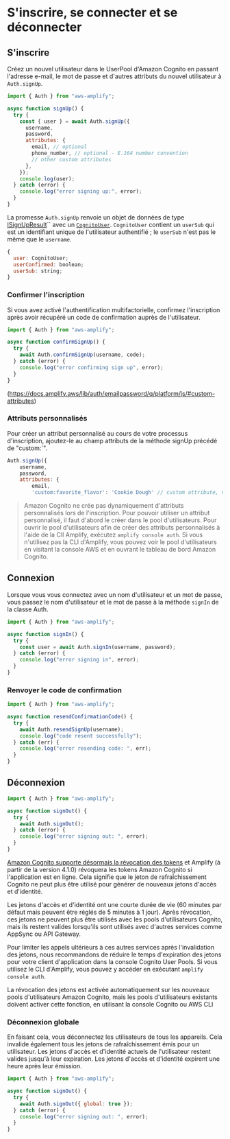 # S'inscrire, se connecter et se déconnecter

## S'inscrire

Créez un nouvel utilisateur dans le UserPool d'Amazon Cognito en passant l'adresse e-mail, le mot de passe et d'autres attributs du nouvel utilisateur à `Auth.signUp`.

```javascript
import { Auth } from "aws-amplify";

async function signUp() {
  try {
    const { user } = await Auth.signUp({
      username,
      password,
      attributes: {
        email, // optional
        phone_number, // optional - E.164 number convention
        // other custom attributes
      },
    });
    console.log(user);
  } catch (error) {
    console.log("error signing up:", error);
  }
}
```

La promesse `Auth.signUp` renvoie un objet de données de type [ISignUpResult](https://github.com/aws-amplify/amplify-js/blob/4644b4322ee260165dd756ca9faeb235445000e3/packages/amazon-cognito-identity-js/index.d.ts#L136-L139)`` avec un [`CognitoUser`](https://github.com/aws-amplify/amplify-js/blob/4644b4322ee260165dd756ca9faeb235445000e3/packages/amazon-cognito-identity-js/index.d.ts#L48). `CognitoUser` contient un `userSub` qui est un identifiant unique de l'utilisateur authentifié ; le `userSub` n'est pas le même que le `username`.

```js
{
  user: CognitoUser;
  userConfirmed: boolean;
  userSub: string;
}
```

### Confirmer l'inscription

Si vous avez activé l'authentification multifactorielle, confirmez l'inscription après avoir récupéré un code de confirmation auprès de l'utilisateur.

```js
import { Auth } from "aws-amplify";

async function confirmSignUp() {
  try {
    await Auth.confirmSignUp(username, code);
  } catch (error) {
    console.log("error confirming sign up", error);
  }
}
```

(https://docs.amplify.aws/lib/auth/emailpassword/q/platform/js/#custom-attributes)

### Attributs personnalisés

Pour créer un attribut personnalisé au cours de votre processus d'inscription, ajoutez-le au champ attributs de la méthode signUp précédé de "custom:`".

```js
Auth.signUp({
	username,
	password,
	attributes: {
		email,
		'custom:favorite_flavor': 'Cookie Dough' // custom attribute, not standard } })
```

> Amazon Cognito ne crée pas dynamiquement d'attributs personnalisés lors de l'inscription. Pour pouvoir utiliser un attribut personnalisé, il faut d'abord le créer dans le pool d'utilisateurs. Pour ouvrir le pool d'utilisateurs afin de créer des attributs personnalisés à l'aide de la ClI Amplify, exécutez `amplify console auth`. Si vous n'utilisez pas la CLI d'Amplify, vous pouvez voir le pool d'utilisateurs en visitant la console AWS et en ouvrant le tableau de bord Amazon Cognito.

## Connexion

Lorsque vous vous connectez avec un nom d'utilisateur et un mot de passe, vous passez le nom d'utilisateur et le mot de passe à la méthode `signIn` de la classe Auth.

```javascript
import { Auth } from "aws-amplify";

async function signIn() {
  try {
    const user = await Auth.signIn(username, password);
  } catch (error) {
    console.log("error signing in", error);
  }
}
```

### Renvoyer le code de confirmation

```js
import { Auth } from "aws-amplify";

async function resendConfirmationCode() {
  try {
    await Auth.resendSignUp(username);
    console.log("code resent successfully");
  } catch (err) {
    console.log("error resending code: ", err);
  }
}
```

## Déconnexion

```javascript
import { Auth } from "aws-amplify";

async function signOut() {
  try {
    await Auth.signOut();
  } catch (error) {
    console.log("error signing out: ", error);
  }
}
```

[Amazon Cognito supporte désormais la révocation des tokens](https://aws.amazon.com/about-aws/whats-new/2021/06/amazon-cognito-now-supports-targeted-sign-out-through-refresh-token-revocation/) et Amplify (à partir de la version 4.1.0) révoquera les tokens Amazon Cognito si l'application est en ligne. Cela signifie que le jeton de rafraîchissement Cognito ne peut plus être utilisé pour générer de nouveaux jetons d'accès et d'identité.

Les jetons d'accès et d'identité ont une courte durée de vie (60 minutes par défaut mais peuvent être réglés de 5 minutes à 1 jour). Après révocation, ces jetons ne peuvent plus être utilisés avec les pools d'utilisateurs Cognito, mais ils restent valides lorsqu'ils sont utilisés avec d'autres services comme AppSync ou API Gateway.

Pour limiter les appels ultérieurs à ces autres services après l'invalidation des jetons, nous recommandons de réduire le temps d'expiration des jetons pour votre client d'application dans la console Cognito User Pools. Si vous utilisez le CLI d'Amplify, vous pouvez y accéder en exécutant `amplify console auth`.

La révocation des jetons est activée automatiquement sur les nouveaux pools d'utilisateurs Amazon Cognito, mais les pools d'utilisateurs existants doivent activer cette fonction, [](https://docs.aws.amazon.com/cognito/latest/developerguide/token-revocation.html)en utilisant la console Cognito ou AWS CLI

### Déconnexion globale

En faisant cela, vous déconnectez les utilisateurs de tous les appareils. Cela invalide également tous les jetons de rafraîchissement émis pour un utilisateur. Les jetons d'accès et d'identité actuels de l'utilisateur restent valides jusqu'à leur expiration. Les jetons d'accès et d'identité expirent une heure après leur émission.

```js
import { Auth } from "aws-amplify";

async function signOut() {
  try {
    await Auth.signOut({ global: true });
  } catch (error) {
    console.log("error signing out: ", error);
  }
}
```
